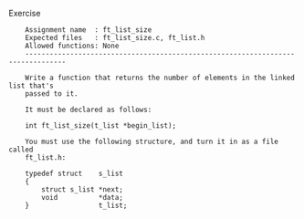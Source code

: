 Exercise

        Assignment name  : ft_list_size
        Expected files   : ft_list_size.c, ft_list.h
        Allowed functions: None
        --------------------------------------------------------------------------------

        Write a function that returns the number of elements in the linked list that's
        passed to it.

        It must be declared as follows:

        int	ft_list_size(t_list *begin_list);

        You must use the following structure, and turn it in as a file called
        ft_list.h:

        typedef struct    s_list
        {
            struct s_list *next;
            void          *data;
        }                 t_list;

